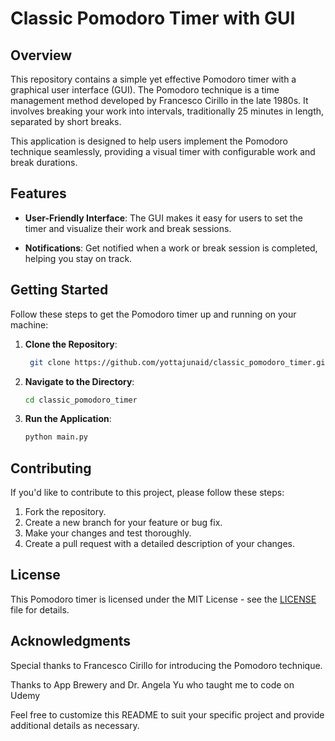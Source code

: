 # Classic Pomodoro Timer with GUI

## Overview

This repository contains a simple yet effective Pomodoro timer with a graphical user interface (GUI). The Pomodoro technique is a time management method developed by Francesco Cirillo in the late 1980s. It involves breaking your work into intervals, traditionally 25 minutes in length, separated by short breaks.

This application is designed to help users implement the Pomodoro technique seamlessly, providing a visual timer with configurable work and break durations.

## Features

- **User-Friendly Interface**: The GUI makes it easy for users to set the timer and visualize their work and break sessions.

- **Notifications**: Get notified when a work or break session is completed, helping you stay on track.

## Getting Started

Follow these steps to get the Pomodoro timer up and running on your machine:

1. **Clone the Repository**: 
   ```bash
    git clone https://github.com/yottajunaid/classic_pomodoro_timer.git
   ```

2. **Navigate to the Directory**:
   ```bash
   cd classic_pomodoro_timer
   ```
 
3. **Run the Application**:
   ```bash
   python main.py
   ```
 
## Contributing

If you'd like to contribute to this project, please follow these steps:

1. Fork the repository.
2. Create a new branch for your feature or bug fix.
3. Make your changes and test thoroughly.
4. Create a pull request with a detailed description of your changes.

## License

This Pomodoro timer is licensed under the MIT License - see the [LICENSE](LICENSE) file for details.

## Acknowledgments

Special thanks to Francesco Cirillo for introducing the Pomodoro technique.

Thanks to App Brewery and Dr. Angela Yu who taught me to code on Udemy

Feel free to customize this README to suit your specific project and provide additional details as necessary.
